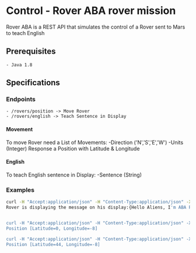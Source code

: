 # Control - Rover ABA rover mission

Rover ABA is a REST API that simulates the control of a Rover sent to Mars to teach English

## Prerequisites
	- Java 1.8
## Specifications
### Endpoints
	- /rovers/position -> Move Rover
	- /rovers/english -> Teach Sentence in Display
#### Movement
To move Rover need a List of Movements:
	-Direction ('N','S','E','W')
	-Units (Integer)
Response a Position with Latitude & Longitude
#### English
To teach English sentence in Display:
	-Sentence (String)

### Examples

	
```bash
curl -H "Accept:application/json" -H "Content-Type:application/json" -X POST --data {"Hello Aliens, I'm ABA Rover"} "http://localhost:8080/rovers/english"
Rover is displaying the message on his display:{Hello Aliens, I'm ABA Rover}


curl -H "Accept:application/json" -H "Content-Type:application/json" -X POST --data "[{"""direction""":"""S""", """units""":"""8"""}]" "http://localhost:8080/rovers/position"
Position [Latitude=0, Longitude=-8]

curl -H "Accept:application/json" -H "Content-Type:application/json" -X POST --data "[{"""direction""":"""S""", """units""":"""8"""},{"""direction""":"""E""", """units""":"""44"""}]" "http://localhost:8080/rovers/position"
Position [Latitude=44, Longitude=-8]
```